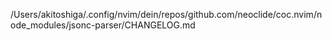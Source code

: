 /Users/akitoshiga/.config/nvim/dein/repos/github.com/neoclide/coc.nvim/node_modules/jsonc-parser/CHANGELOG.md